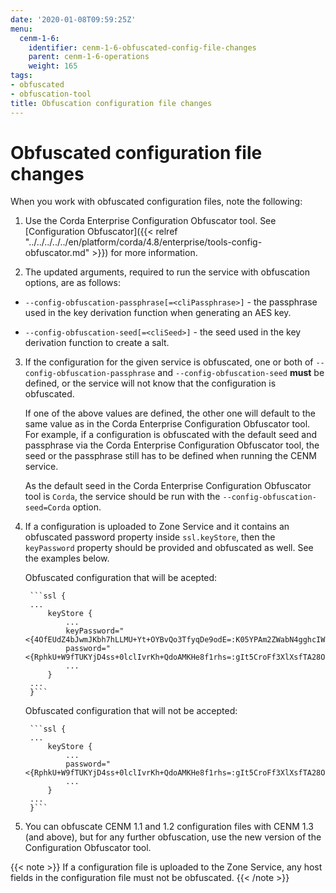 ```yaml
---
date: '2020-01-08T09:59:25Z'
menu:
  cenm-1-6:
    identifier: cenm-1-6-obfuscated-config-file-changes
    parent: cenm-1-6-operations
    weight: 165
tags:
- obfuscated
- obfuscation-tool
title: Obfuscation configuration file changes
---
```

# Obfuscated configuration file changes

When you work with obfuscated configuration files, note the following:
1. Use the Corda Enterprise Configuration Obfuscator tool. See [Configuration Obfuscator]({{< relref "../../../../../en/platform/corda/4.8/enterprise/tools-config-obfuscator.md" >}}) for more information.

2. The updated arguments, required to run the service with obfuscation options, are as follows:

* `--config-obfuscation-passphrase[=<cliPassphrase>]` - the passphrase used in the key derivation function when generating an AES key.

* `--config-obfuscation-seed[=<cliSeed>]` - the seed used in the key derivation function to create a salt.

3. If the configuration for the given service is obfuscated, one or both of `--config-obfuscation-passphrase` and `--config-obfuscation-seed` **must** be defined, or the service will not know that the configuration is obfuscated.

    If one of the above values are defined, the other one will default to the same value as in the Corda Enterprise Configuration Obfuscator tool. For example, if a configuration is obfuscated with the default seed and passphrase via the Corda Enterprise Configuration Obfuscator tool, the seed or the passphrase still has to be defined when running the CENM service.

    As the default seed in the Corda Enterprise Configuration Obfuscator tool is `Corda`, the service should be run with the `--config-obfuscation-seed=Corda` option.
4. If a configuration is uploaded to Zone Service and it contains an obfuscated password property inside `ssl.keyStore`, then the `keyPassword` property should be provided and obfuscated as well. See the examples below.

    Obfuscated configuration that will be acepted:

        ```ssl {
        ...
            keyStore {
                ...
                keyPassword="<{4OfEUdZ4bJwmJKbh7hLLMU+Yt+OYBvQo3TfyqDe9odE=:K05YPAm2ZWabN4gghcIWkCqDxmPPVmiR}>"
                password="<{RphkU+W9fTUKYjD4ss+0lclIvrKh+QdoAMKHe8f1rhs=:gIt5CroFf3XlXsfTA28O3btzlP+JYXXV}>"
                ...
            }
        ...
        }```

    Obfuscated configuration that will not be accepted:


        ```ssl {
        ...
            keyStore {
                ...
                password="<{RphkU+W9fTUKYjD4ss+0lclIvrKh+QdoAMKHe8f1rhs=:gIt5CroFf3XlXsfTA28O3btzlP+JYXXV}>"
                ...
            }
        ...
        }```

5. You can obfuscate CENM 1.1 and 1.2 configuration files with CENM 1.3 (and above), but for any further obfuscation, use the new version of the Configuration Obfuscator tool.

{{< note >}}
If a configuration file is uploaded to the Zone Service, any host fields in the configuration file must not be obfuscated.
{{< /note >}}
